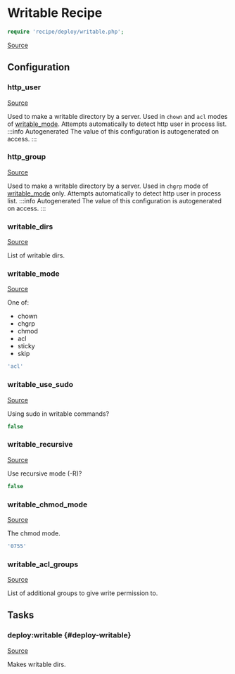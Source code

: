 <!-- DO NOT EDIT THIS FILE! -->
<!-- Instead edit recipe/deploy/writable.php -->
<!-- Then run bin/docgen -->

# Writable Recipe

```php
require 'recipe/deploy/writable.php';
```

[Source](/recipe/deploy/writable.php)


## Configuration
### http_user
[Source](https://github.com/deployphp/deployer/blob/master/recipe/deploy/writable.php#L9)

Used to make a writable directory by a server.
Used in `chown` and `acl` modes of [writable_mode](/docs/recipe/deploy/writable.md#writable_mode).
Attempts automatically to detect http user in process list.
:::info Autogenerated
The value of this configuration is autogenerated on access.
:::




### http_group
[Source](https://github.com/deployphp/deployer/blob/master/recipe/deploy/writable.php#L26)

Used to make a writable directory by a server.
Used in `chgrp` mode of [writable_mode](/docs/recipe/deploy/writable.md#writable_mode) only.
Attempts automatically to detect http user in process list.
:::info Autogenerated
The value of this configuration is autogenerated on access.
:::




### writable_dirs
[Source](https://github.com/deployphp/deployer/blob/master/recipe/deploy/writable.php#L41)

List of writable dirs.



### writable_mode
[Source](https://github.com/deployphp/deployer/blob/master/recipe/deploy/writable.php#L50)

One of:
- chown
- chgrp
- chmod
- acl
- sticky
- skip

```php title="Default value"
'acl'
```


### writable_use_sudo
[Source](https://github.com/deployphp/deployer/blob/master/recipe/deploy/writable.php#L53)

Using sudo in writable commands?

```php title="Default value"
false
```


### writable_recursive
[Source](https://github.com/deployphp/deployer/blob/master/recipe/deploy/writable.php#L56)

Use recursive mode (-R)?

```php title="Default value"
false
```


### writable_chmod_mode
[Source](https://github.com/deployphp/deployer/blob/master/recipe/deploy/writable.php#L59)

The chmod mode.

```php title="Default value"
'0755'
```


### writable_acl_groups
[Source](https://github.com/deployphp/deployer/blob/master/recipe/deploy/writable.php#L62)

List of additional groups to give write permission to.




## Tasks

### deploy\:writable {#deploy-writable}
[Source](https://github.com/deployphp/deployer/blob/master/recipe/deploy/writable.php#L65)

Makes writable dirs.




